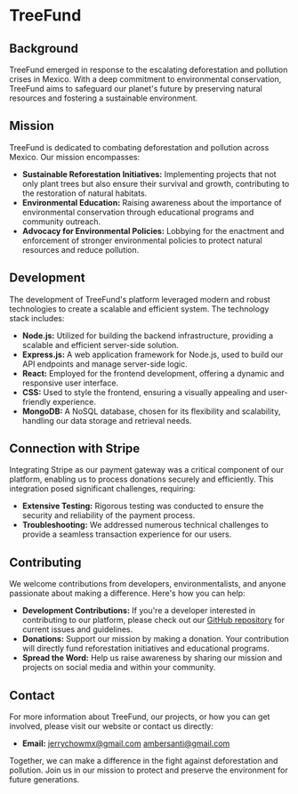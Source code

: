 # TreeFund

## Background

TreeFund emerged in response to the escalating deforestation and pollution crises in Mexico. With a deep commitment to environmental conservation, TreeFund aims to safeguard our planet's future by preserving natural resources and fostering a sustainable environment.

## Mission

TreeFund is dedicated to combating deforestation and pollution across Mexico. Our mission encompasses:

- **Sustainable Reforestation Initiatives:** Implementing projects that not only plant trees but also ensure their survival and growth, contributing to the restoration of natural habitats.
- **Environmental Education:** Raising awareness about the importance of environmental conservation through educational programs and community outreach.
- **Advocacy for Environmental Policies:** Lobbying for the enactment and enforcement of stronger environmental policies to protect natural resources and reduce pollution.

## Development

The development of TreeFund's platform leveraged modern and robust technologies to create a scalable and efficient system. The technology stack includes:

- **Node.js:** Utilized for building the backend infrastructure, providing a scalable and efficient server-side solution.
- **Express.js:** A web application framework for Node.js, used to build our API endpoints and manage server-side logic.
- **React:** Employed for the frontend development, offering a dynamic and responsive user interface.
- **CSS:** Used to style the frontend, ensuring a visually appealing and user-friendly experience.
- **MongoDB:** A NoSQL database, chosen for its flexibility and scalability, handling our data storage and retrieval needs.

## Connection with Stripe

Integrating Stripe as our payment gateway was a critical component of our platform, enabling us to process donations securely and efficiently. This integration posed significant challenges, requiring:

- **Extensive Testing:** Rigorous testing was conducted to ensure the security and reliability of the payment process.
- **Troubleshooting:** We addressed numerous technical challenges to provide a seamless transaction experience for our users.

## Contributing

We welcome contributions from developers, environmentalists, and anyone passionate about making a difference. Here's how you can help:

- **Development Contributions:** If you're a developer interested in contributing to our platform, please check out our [GitHub repository](#) for current issues and guidelines.
- **Donations:** Support our mission by making a donation. Your contribution will directly fund reforestation initiatives and educational programs.
- **Spread the Word:** Help us raise awareness by sharing our mission and projects on social media and within your community.

## Contact

For more information about TreeFund, our projects, or how you can get involved, please visit our website or contact us directly:

- **Email:** 
jerrychowmx@gmail.com
ambersanti@gmail.com

Together, we can make a difference in the fight against deforestation and pollution. Join us in our mission to protect and preserve the environment for future generations.
